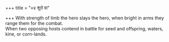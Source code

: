 +++
title = "०४ शूरो वा"

+++
With strength of limb the hero slays the hero, when bright in arms they range them for the combat.  
     When two opposing hosts contend in battle for seed and offspring, waters, kine, or corn-lands.